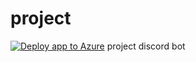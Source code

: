 # project
[![Deploy app to Azure](https://github.com/aroary/project_bot/actions/workflows/main_project-bot.yml/badge.svg)](https://github.com/aroary/project_bot/actions/workflows/main_project-bot.yml)
project discord bot